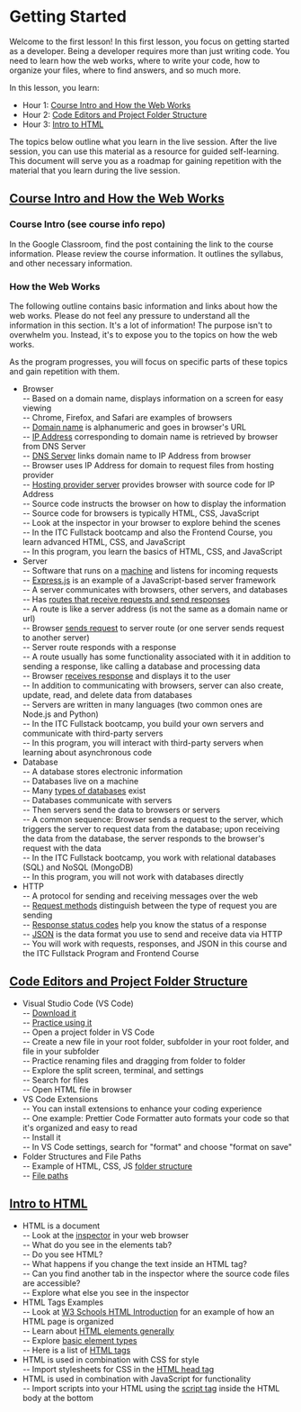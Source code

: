# Getting Started  

Welcome to the first lesson! In this first lesson, you focus on getting started as a developer. Being a developer requires more than just writing code. You need to learn how the web works, where to write your code, how to organize your files, where to find answers, and so much more.

In this lesson, you learn:

- Hour 1: [Course Intro and How the Web Works](#course-intro-and-how-the-web-works)    
- Hour 2: [Code Editors and Project Folder Structure ](#code-editors-and-project-folder-structure)   
- Hour 3: [Intro to HTML](#intro-to-html)  

The topics below outline what you learn in the live session. After the live session, you can use this material as a resource for guided self-learning. This document will serve you as a roadmap for gaining repetition with the material that you learn during the live session. 

## [Course Intro and How the Web Works](#course-intro-and-how-the-web-works)  
  
### Course Intro (see course info repo)

In the Google Classroom, find the post containing the link to the course information. Please review the course information. It outlines the syllabus, and other necessary information.  
  
### How the Web Works

The following outline contains basic information and links about how the web works. Please do not feel any pressure to understand all the information in this section. It's a lot of information! The purpose isn't to overwhelm you. Instead, it's to expose you to the topics on how the web works. 

As the program progresses, you will focus on specific parts of these topics and gain repetition with them.  
  
  - Browser  
    -- Based on a domain name, displays information on a screen for easy viewing  
    -- Chrome, Firefox, and Safari are examples of browsers  
    -- [Domain name](https://en.wikipedia.org/wiki/Domain_name) is alphanumeric and goes in browser's URL  
    -- [IP Address](https://en.wikipedia.org/wiki/IP_address) corresponding to domain name is retrieved by browser from DNS Server   
    -- [DNS Server](https://en.wikipedia.org/wiki/Domain_Name_System) links domain name to IP Address from browser  
    -- Browser uses IP Address for domain to request files from hosting provider  
    -- [Hosting provider server](https://en.wikipedia.org/wiki/Web_hosting_service) provides browser with source code for IP Address  
    -- Source code instructs the browser on how to display the information     
    -- Source code for browsers is typically HTML, CSS, JavaScript  
    -- Look at the inspector in your browser to explore behind the scenes  
    -- In the ITC Fullstack bootcamp and also the Frontend Course, you learn advanced HTML, CSS, and JavaScript   
    -- In this program, you learn the basics of HTML, CSS, and JavaScript   
  - Server  
    -- Software that runs on a [machine](https://media.geeksforgeeks.org/wp-content/uploads/20200429161002/server-image-1.png) and listens for incoming requests   
    -- [Express.js](https://expressjs.com/en/starter/hello-world.html) is an example of a JavaScript-based server framework  
    -- A server communicates with browsers, other servers, and databases  
    -- Has [routes that receive requests and send responses](https://expressjs.com/en/starter/basic-routing.html)  
    -- A route is like a server address (is not the same as a domain name or url)  
    -- Browser [sends request](https://developer.mozilla.org/en-US/docs/Web/API/Fetch_API/Using_Fetch) to server route (or one server sends request to another server)  
    -- Server route responds with a response  
    -- A route usually has some functionality associated with it in addition to sending a response, like calling a database and processing data  
    -- Browser [receives response](https://developer.mozilla.org/en-US/docs/Web/API/Fetch_API/Using_Fetch#checking_that_the_fetch_was_successful) and displays it to the user  
    -- In addition to communicating with browsers, server can also create, update, read, and delete data from databases  
    -- Servers are written in many languages (two common ones are Node.js and Python)  
    -- In the ITC Fullstack bootcamp, you build your own servers and communicate with third-party servers  
    -- In this program, you will interact with third-party servers when learning about asynchronous code  
  - Database  
    -- A database stores electronic information  
    -- Databases live on a machine  
    -- Many [types of databases](https://www.guru99.com/introduction-to-database-sql.html) exist  
    -- Databases communicate with servers  
    -- Then servers send the data to browsers or servers  
    -- A common sequence: Browser sends a request to the server, which triggers the server to request data from the database; upon receiving the data from the database, the server responds to the browser's request with the data   
    -- In the ITC Fullstack bootcamp, you work with relational databases (SQL) and NoSQL (MongoDB)  
    -- In this program, you will not work with databases directly  
  - HTTP  
    -- A protocol for sending and receiving messages over the web  
    -- [Request methods](https://www.w3schools.com/tags/ref_httpmethods.asp) distinguish between the type of request you are sending  
    -- [Response status codes](https://developer.mozilla.org/en-US/docs/Web/HTTP/Status) help you know the status of a response  
    -- [JSON](https://www.w3schools.com/whatis/whatis_json.asp) is the data format you use to send and receive data via HTTP  
    -- You will work with requests, responses, and JSON in this course and the ITC Fullstack Program and Frontend Course    
  
## [Code Editors and Project Folder Structure](#code-editors-and-project-folder-structure)  
  - Visual Studio Code (VS Code)  
    -- [Download it](https://code.visualstudio.com/)   
    -- [Practice using it](https://code.visualstudio.com/docs/introvideos/basics)  
    -- Open a project folder in VS Code  
    -- Create a new file in your root folder, subfolder in your root folder, and file in your subfolder  
    -- Practice renaming files and dragging from folder to folder  
    -- Explore the split screen, terminal, and settings  
    -- Search for files  
    -- Open HTML file in browser  
  - VS Code Extensions  
    -- You can install extensions to enhance your coding experience  
    -- One example: Prettier Code Formatter auto formats your code so that it's organized and easy to read   
    -- Install it  
    -- In VS Code settings, search for "format" and choose "format on save"  
  - Folder Structures and File Paths  
    -- Example of HTML, CSS, JS [folder structure](https://developer.mozilla.org/en-US/docs/Learn/Getting_started_with_the_web/Dealing_with_files)  
    -- [File paths](https://www.w3schools.com/html/html_filepaths.asp)   

## [Intro to HTML](#intro-to-html)   
  - HTML is a document  
    -- Look at the [inspector](https://developer.mozilla.org/en-US/docs/Learn/Common_questions/What_are_browser_developer_tools) in your web browser   
    -- What do you see in the elements tab?  
    -- Do you see HTML?  
    -- What happens if you change the text inside an HTML tag?  
    -- Can you find another tab in the inspector where the source code files are accessible?  
    -- Explore what else you see in the inspector  
  - HTML Tags Examples  
    -- Look at [W3 Schools HTML Introduction](https://www.w3schools.com/html/html_intro.asp) for an example of how an HTML page is organized  
    -- Learn about [HTML elements generally](https://www.w3schools.com/html/html_elements.asp)  
    -- Explore [basic element types](https://www.w3schools.com/html/html_basic.asp)  
    -- Here is a list of [HTML tags](https://www.w3schools.com/tags/default.asp)  
  - HTML is used in combination with CSS for style  
    -- Import stylesheets for CSS in the [HTML head tag](https://www.w3schools.com/html/html_head.asp)  
  - HTML is used in combination with JavaScript for functionality  
    -- Import scripts into your HTML using the [script tag](https://www.w3schools.com/html/html_scripts.asp) inside the HTML body at the bottom   

